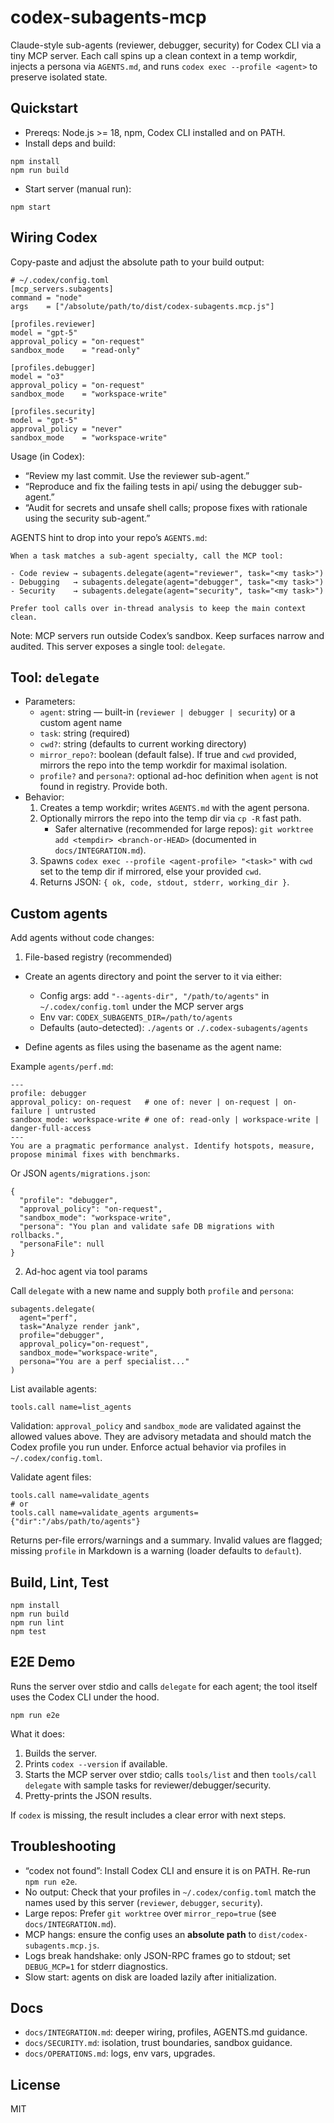 # codex-subagents-mcp

Claude-style sub-agents (reviewer, debugger, security) for Codex CLI via a tiny MCP server. Each call spins up a clean context in a temp workdir, injects a persona via `AGENTS.md`, and runs `codex exec --profile <agent>` to preserve isolated state.

## Quickstart

- Prereqs: Node.js >= 18, npm, Codex CLI installed and on PATH.
- Install deps and build:

```
npm install
npm run build
```

- Start server (manual run):

```
npm start
```

## Wiring Codex

Copy-paste and adjust the absolute path to your build output:

```
# ~/.codex/config.toml
[mcp_servers.subagents]
command = "node"
args    = ["/absolute/path/to/dist/codex-subagents.mcp.js"]

[profiles.reviewer]
model = "gpt-5"
approval_policy = "on-request"
sandbox_mode    = "read-only"

[profiles.debugger]
model = "o3"
approval_policy = "on-request"
sandbox_mode    = "workspace-write"

[profiles.security]
model = "gpt-5"
approval_policy = "never"
sandbox_mode    = "workspace-write"
```

Usage (in Codex):

- “Review my last commit. Use the reviewer sub-agent.”
- “Reproduce and fix the failing tests in api/ using the debugger sub-agent.”
- “Audit for secrets and unsafe shell calls; propose fixes with rationale using the security sub-agent.”

AGENTS hint to drop into your repo’s `AGENTS.md`:

```
When a task matches a sub-agent specialty, call the MCP tool:

- Code review → subagents.delegate(agent="reviewer", task="<my task>")
- Debugging   → subagents.delegate(agent="debugger", task="<my task>")
- Security    → subagents.delegate(agent="security", task="<my task>")

Prefer tool calls over in-thread analysis to keep the main context clean.
```

Note: MCP servers run outside Codex’s sandbox. Keep surfaces narrow and audited. This server exposes a single tool: `delegate`.

## Tool: `delegate`

- Parameters:
  - `agent`: string — built-in (`reviewer | debugger | security`) or a custom agent name
  - `task`: string (required)
  - `cwd?`: string (defaults to current working directory)
  - `mirror_repo?`: boolean (default false). If true and `cwd` provided, mirrors the repo into the temp workdir for maximal isolation.
  - `profile?` and `persona?`: optional ad-hoc definition when `agent` is not found in registry. Provide both.
- Behavior:
  1. Creates a temp workdir; writes `AGENTS.md` with the agent persona.
  2. Optionally mirrors the repo into the temp dir via `cp -R` fast path.
     - Safer alternative (recommended for large repos): `git worktree add <tempdir> <branch-or-HEAD>` (documented in `docs/INTEGRATION.md`).
  3. Spawns `codex exec --profile <agent-profile> "<task>"` with `cwd` set to the temp dir if mirrored, else your provided `cwd`.
  4. Returns JSON: `{ ok, code, stdout, stderr, working_dir }`.

## Custom agents

Add agents without code changes:

1) File-based registry (recommended)

- Create an agents directory and point the server to it via either:
  - Config args: add `"--agents-dir", "/path/to/agents"` in `~/.codex/config.toml` under the MCP server args
  - Env var: `CODEX_SUBAGENTS_DIR=/path/to/agents`
  - Defaults (auto-detected): `./agents` or `./.codex-subagents/agents`

- Define agents as files using the basename as the agent name:

Example `agents/perf.md`:

```
---
profile: debugger
approval_policy: on-request   # one of: never | on-request | on-failure | untrusted
sandbox_mode: workspace-write # one of: read-only | workspace-write | danger-full-access
---
You are a pragmatic performance analyst. Identify hotspots, measure, propose minimal fixes with benchmarks.
```

Or JSON `agents/migrations.json`:

```
{
  "profile": "debugger",
  "approval_policy": "on-request",
  "sandbox_mode": "workspace-write",
  "persona": "You plan and validate safe DB migrations with rollbacks.",
  "personaFile": null
}
```

2) Ad-hoc agent via tool params

Call `delegate` with a new name and supply both `profile` and `persona`:

```
subagents.delegate(
  agent="perf",
  task="Analyze render jank",
  profile="debugger",
  approval_policy="on-request",
  sandbox_mode="workspace-write",
  persona="You are a perf specialist..."
)
```

List available agents:

```
tools.call name=list_agents
```

Validation: `approval_policy` and `sandbox_mode` are validated against the allowed values above. They are advisory metadata and should match the Codex profile you run under. Enforce actual behavior via profiles in `~/.codex/config.toml`.

Validate agent files:

```
tools.call name=validate_agents
# or
tools.call name=validate_agents arguments={"dir":"/abs/path/to/agents"}
```
Returns per-file errors/warnings and a summary. Invalid values are flagged; missing `profile` in Markdown is a warning (loader defaults to `default`).

## Build, Lint, Test

```
npm install
npm run build
npm run lint
npm test
```

## E2E Demo

Runs the server over stdio and calls `delegate` for each agent; the tool itself uses the Codex CLI under the hood.

```
npm run e2e
```

What it does:
1. Builds the server.
2. Prints `codex --version` if available.
3. Starts the MCP server over stdio; calls `tools/list` and then `tools/call delegate` with sample tasks for reviewer/debugger/security.
4. Pretty-prints the JSON results.

If `codex` is missing, the result includes a clear error with next steps.

## Troubleshooting

- “codex not found”: Install Codex CLI and ensure it is on PATH. Re-run `npm run e2e`.
- No output: Check that your profiles in `~/.codex/config.toml` match the names used by this server (`reviewer`, `debugger`, `security`).
- Large repos: Prefer `git worktree` over `mirror_repo=true` (see `docs/INTEGRATION.md`).
- MCP hangs: ensure the config uses an **absolute path** to `dist/codex-subagents.mcp.js`.
- Logs break handshake: only JSON-RPC frames go to stdout; set `DEBUG_MCP=1` for stderr diagnostics.
- Slow start: agents on disk are loaded lazily after initialization.

## Docs

- `docs/INTEGRATION.md`: deeper wiring, profiles, AGENTS.md guidance.
- `docs/SECURITY.md`: isolation, trust boundaries, sandbox guidance.
- `docs/OPERATIONS.md`: logs, env vars, upgrades.

## License

MIT
